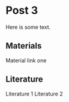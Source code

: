 # Post 3

Here is some text. 

## Materials

Material link one 


## Literature

Literature 1
Literature 2